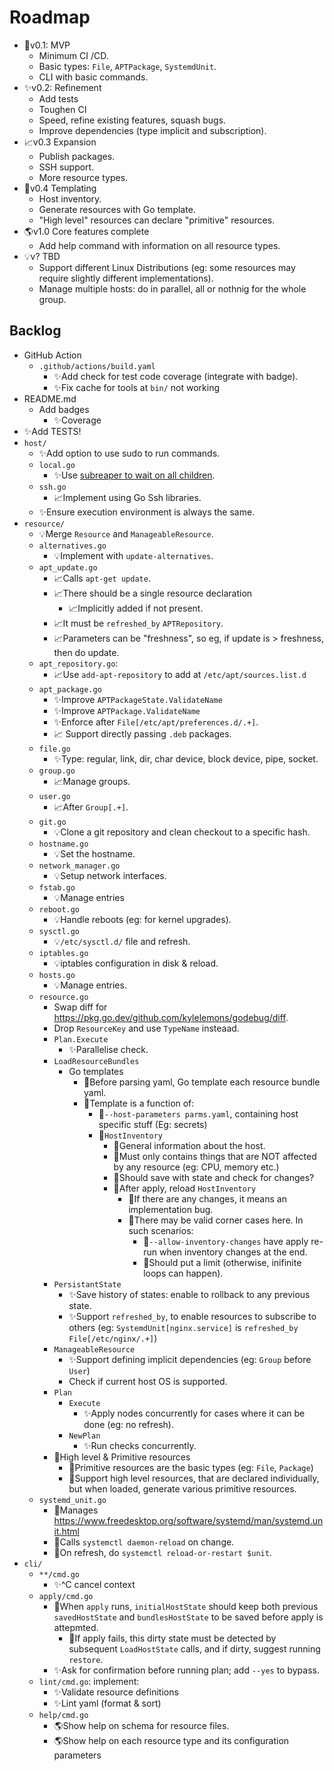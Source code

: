 # Roadmap

- 🧪v0.1: MVP
    - Minimum CI /CD.
    - Basic types: `File`, `APTPackage`, `SystemdUnit`.
    - CLI with basic commands.
- ✨v0.2: Refinement
    - Add tests
    - Toughen CI
    - Speed, refine existing features, squash bugs.
    - Improve dependencies (type implicit and subscription).
- 📈v0.3 Expansion
    - Publish packages.
    - SSH support.
    - More resource types.
- 📄v0.4 Templating
    - Host inventory.
    - Generate resources with Go template.
    - "High level" resources can declare "primitive" resources.
- 🌎v1.0 Core features complete
    - Add help command with information on all resource types.
- 💡v? TBD
    - Support different Linux Distributions (eg: some resources may require slightly different implementations).
    - Manage multiple hosts: do in parallel, all or nothnig for the whole group.

## Backlog

- GitHub Action
    - `.github/actions/build.yaml`
        - ✨Add check for test code coverage (integrate with badge).
        - ✨Fix cache for tools at `bin/` not working
- README.md
    - Add badges
      - ✨Coverage
- ✨Add TESTS!
- `host/`
    - ✨Add option to use sudo to run commands.
    - `local.go`
        - ✨Use [subreaper to wait on all children](https://github.com/fornellas/rrb/blob/main/runner/runner.go).
    - `ssh.go`
        - 📈Implement using Go Ssh libraries.
    - ✨Ensure execution environment is always the same.
- `resource/`
    - 💡Merge `Resource` and `ManageableResource`.
    - `alternatives.go`
        - 💡Implement with `update-alternatives`.
    - `apt_update.go`
        - 📈Calls `apt-get update`.
        - 📈There should be a single resource declaration
            - 📈Implicitly added if not present.
        - 📈It must be `refreshed_by` `APTRepository`.
        - 📈Parameters can be "freshness", so eg, if update is > freshness, then do update.
    - `apt_repository.go`:
        - 📈Use `add-apt-repository` to add at `/etc/apt/sources.list.d`
    - `apt_package.go`
        - ✨Improve `APTPackageState.ValidateName`
        - ✨Improve `APTPackage.ValidateName`
        - ✨Enforce after `File[/etc/apt/preferences.d/.+]`.
        - 📈 Support directly passing `.deb` packages.
    - `file.go`
        - ✨Type: regular, link, dir, char device, block device, pipe, socket.
    - `group.go`
        - 📈Manage groups.
    - `user.go`
        - 📈After `Group[.+]`.
    - `git.go`
        - 💡Clone a git repository and clean checkout to a specific hash.
    - `hostname.go`
        - 💡Set the hostname.
    - `network_manager.go`
        - 💡Setup network interfaces.
    - `fstab.go`
        - 💡Manage entries
    - `reboot.go`
        - 💡Handle reboots (eg: for kernel upgrades).
    - `sysctl.go`
        - 💡`/etc/sysctl.d/` file and refresh.
    - `iptables.go`
        - 💡iptables configuration in disk & reload.
    - `hosts.go`
        - 💡Manage entries.
    - `resource.go`
        - Swap diff for https://pkg.go.dev/github.com/kylelemons/godebug/diff.
        - Drop `ResourceKey` and use `TypeName` insteaad.
        - `Plan.Execute`
            - ✨Parallelise check.
        - `LoadResourceBundles`
            - Go templates
                - 📄Before parsing yaml, Go template each resource bundle yaml.
                - 📄Template is a function of:
                    - 📄`--host-parameters parms.yaml`, containing host specific stuff (Eg: secrets)
                    - 📄`HostInventory`
                        - 📄General information about the host.
                        - 📄Must only contains things that are NOT affected by any resource (eg: CPU, memory etc.)
                        - 📄Should save with state and check for changes?
                        - 📄After apply, reload `HostInventory`
                            - 📄If there are any changes, it means an implementation bug.
                            - 📄There may be valid corner cases here. In such scenarios:
                                - 📄`--allow-inventory-changes` have apply re-run when inventory changes at the end.
                                - 📄Should put a limit (otherwise, inifinite loops can happen).
        - `PersistantState`
            - ✨Save history of states: enable to rollback to any previous state.
            - ✨Support `refreshed_by`, to enable resources to subscribe to others (eg: `SystemdUnit[nginx.service]` is `refreshed_by` `File[/etc/nginx/.+]`)
        - `ManageableResource`
            - ✨Support defining implicit dependencies (eg: `Group` before `User`)
            - Check if current host OS is supported.
        - `Plan`
            - `Execute`
                - ✨Apply nodes concurrently for cases where it can be done (eg: no refresh).
            - `NewPlan`
                - ✨Run checks concurrently.
        - 📄High level & Primitive resources
            - 📄Primitive resources are the basic types (eg: `File`, `Package`)
            - 📄Support high level resources, that are declared individually, but when loaded, generate various primitive resources.
    - `systemd_unit.go`
        - 🧪Manages https://www.freedesktop.org/software/systemd/man/systemd.unit.html
        - 🧪Calls `systemctl daemon-reload` on change.
        - 🧪On refresh, do `systemctl reload-or-restart $unit`.
- `cli/`
    - `**/cmd.go`
        - ✨^C cancel context
    - `apply/cmd.go`
        - 🧪When `apply` runs, `initialHostState` should keep both previous `savedHostState` and `bundlesHostState` to be saved before apply is attepmted.
          - 🧪If apply fails, this dirty state must be detected by subsequent `LoadHostState` calls, and if dirty, suggest running `restore`.
        - ✨Ask for confirmation before running plan; add `--yes` to bypass.
    - `lint/cmd.go`: implement:
        - ✨Validate resource definitions
        - ✨Lint yaml (format & sort)
    - `help/cmd.go`
        - 🌎Show help on schema for resource files.
        - 🌎Show help on each resource type and its configuration parameters